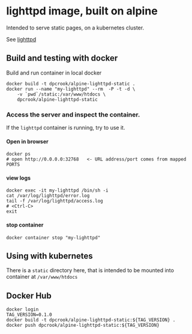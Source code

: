 # lighttpd image, built on alpine

Intended to serve static pages, on a kubernetes cluster.

See [lighttpd](http://www.lighttpd.net/)


## Build and testing with docker


Build and run container in local docker

```
docker build -t dpcrook/alpine-lighttpd-static .
docker run --name "my-lighttpd" --rm  -P -t -d \
	-v `pwd`/static:/var/www/htdocs \
	dpcrook/alpine-lighttpd-static
```

### Access the server and  inspect the container.

If the `lighttpd` container is running, try to use it.

#### Open in browser

``` shell
docker ps
# open http://0.0.0.0:32768   <- URL address/port comes from mapped PORTS
```

#### view logs

``` shell
docker exec -it my-lighttpd /bin/sh -i
cat /var/log/lighttpd/error.log
tail -f /var/log/lighttpd/access.log
# <Ctrl-C>
exit
```

#### stop container

``` shell
docker container stop "my-lighttpd"
```

## Using with kubernetes

There is a `static` directory here, that is intended to be mounted into container at `/var/www/htdocs`


## Docker Hub

``` shell
docker login
TAG_VERSION=0.1.0
docker build -t dpcrook/alpine-lighttpd-static:${TAG_VERSION} .
docker push dpcrook/alpine-lighttpd-static:${TAG_VERSION}
```
